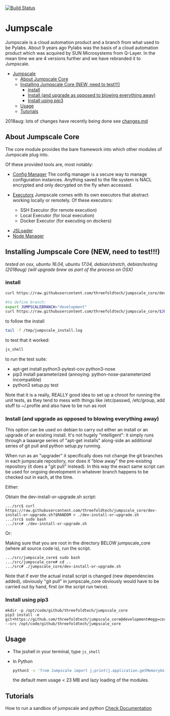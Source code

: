 [![Build Status](https://travis-ci.org/threefoldtech/jumpscale_core.svg?branch=development)](https://travis-ci.org/threefoldtech/jumpscale_core)

# Jumpscale

Jumpscale is a cloud automation product and a branch from what used to be 
Pylabs. About 9 years ago Pylabs was the basis of a cloud automation product 
which was acquired by SUN Microsystems from Q-Layer. In the mean time we are 
4 versions further and we have rebranded it to Jumpscale.

- [Jumpscale](#jumpscale)
  - [About Jumpscale Core](#about-jumpscale-core)
  - [Installing Jumpscale Core (NEW, need to test!!!)](#installing-jumpscale-core-new-need-to-test)
    - [install](#install)
    - [Install (and upgrade as opposed to blowing everything away)](#install-and-upgrade-as-opposed-to-blowing-everything-away)
    - [Install using pip3](#install-using-pip3)
  - [Usage](#usage)
  - [Tutorials](#tutorials)


2018aug: lots of changes have recently being done see [changes.md](changes.md)

## About Jumpscale Core

The core module provides the bare framework into which other modules of Jumpscale plug into.

Of these provided tools are, most notably:

* [Config Manager](docs/config/configmanager.md)
  The config manager is a secure way to manage configuration instances.
  Anything saved to the file system is NACL encrypted and only decrypted on
  the fly when accessed.

- [Executors](docs/Internals/Executors.md)
  Jumpscale comes with its own executors that abstract working locally or
  remotely.  Of these executors:

  * SSH Executor (for remote execution)
  * Local Executor (for local execution)
  * Docker Executor (for executing on dockers)

* [JSLoader](docs/JSLoader/JSLoader.md)
* [Node Manager]()

## Installing Jumpscale Core (NEW, need to test!!!)

_tested on osx, ubuntu 16.04, ubuntu 17.04,
debian/stretch, debian/testing (2018aug)
(will upgrade brew as part of the process on OSX)_

### install

```bash
curl https://raw.githubusercontent.com/threefoldtech/jumpscale_core/development_simple/install.sh?$RANDOM > /tmp/install_jumpscale.sh;bash /tmp/install_jumpscale.sh
```

```bash
#to define branch:
export JUMPSCALEBRANCH="development"
curl https://raw.githubusercontent.com/threefoldtech/jumpscale_core/$JUMPSCALEBRANCH/install.sh?$RANDOM > /tmp/install_jumpscale.sh;bash /tmp/install_jumpscale.sh
```

to follow the install

```bash
tail -f /tmp/jumpscale_install.log
```

to test that it worked:

```bash
js_shell
```

to run the test suite:

* apt-get install python3-pytest-cov python3-nose
* pip3 install parameterized (annoying: python-nose-parameterized incompatible)
* python3 setup.py test

Note that it is a really, REALLY good idea to set up a chroot for running
the unit tests, as they tend to mess with things like /etc/passwd, /etc/group,
add stuff to ~/.profile and also have to be run as root

### Install (and upgrade as opposed to blowing everything away)

This option can be used on debian to carry out either an install or
an upgrade of an existing install.  It's not hugely "intelligent": it
simply runs through a laaaarge series of "apt-get installs" along-side an
additional series of git pull and python setup.py running.

When run as an "upgrader" it specifically does not change the git branches
in each jumpscale repository, nor does it "blow away" the pre-existing
repository (it does a "git pull" instead). In this way the exact same
script can be used for ongoing development in whatever branch happens to be
checked out in each, at the time.

Either:

Obtain the dev-install-or-upgrade.sh
script:

```
.../src$ curl https://raw.githubusercontent.com/threefoldtech/jumpscale_core/dev-install-or-upgrade.sh?$RANDOM > ./dev-install-or-upgrade.sh
.../src$ sudo bash
.../src# ./dev-install-or-upgrade.sh

```

Or:

Making sure that you are root in the directory BELOW jumpscale\_core
(where all source code is), run the script.

```
.../src/jumpscale_core$ sudo bash
.../src/jumpscale_core# cd ..
.../src# ./jumpscale_core/dev-install-or-upgrade.sh
```

Note that if ever the actual install script is changed (new dependencies
added), obviously "git pull" in jumpscale\_core obviously would have to
be carried out by hand, first (or the script run twice).

### Install using pip3

```
mkdir -p /opt/code/github/threefoldtech/jumpscale_core
pip3 install -e git+https://github.com/threefoldtech/jumpscale_core@development#egg=core --src /opt/code/github/threefoldtech/jumpscale_core
```

## Usage

* The jsshell
  in your terminal, type `js_shell`

- In Python

  ```bash
  python3 -c 'from Jumpscale import j;print(j.application.getMemoryUsage())'
  ```

  the default mem usage < 23 MB and lazy loading of the modules.

## Tutorials
How to run a sandbox of jumpscale and python
[Check Documentation](docs/howto/sandbox_python_zeroos_container.md)
<!TODO>
